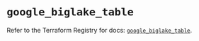 # `google_biglake_table`

Refer to the Terraform Registry for docs: [`google_biglake_table`](https://registry.terraform.io/providers/hashicorp/google/6.21.0/docs/resources/biglake_table).
